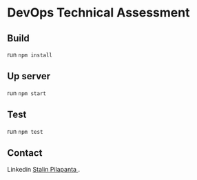 # DevOps Technical Assessment

## Build

run `npm install`

## Up server

run `npm start`

## Test

run `npm test`

## Contact

Linkedin [Stalin Pilapanta ](https://www.linkedin.com/in/stalin-pilapanta-3b9b1096/).